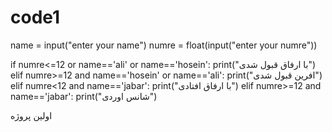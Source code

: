 # code1
name = input("enter your name")
numre = float(input("enter your numre"))

if numre<=12 or name=='ali' or name=='hosein':
    print("با ارفاق قبول شدی")
elif numre>=12 and name=='hosein' or name=='ali':
    print("افرین قبول شدی")
elif numre<12 and name=='jabar':
    print("با ارفاق افتادی")
elif numre>=12 and name=='jabar':
    print("شانس اوردی")

اولین پروژه
